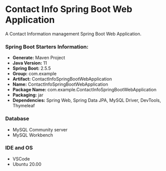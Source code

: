 # Contact Info Spring Boot Web Application
A Contact Information management Spring Boot Web Application.

### Spring Boot Starters Information:
- **Generate:** Maven Project
- **Java Version:** 11 
- **Spring Boot:** 2.5.5
- **Group:** com.example
- **Artifact:** ContactInfoSpringBootWebApplication
- **Name:** ContactInfoSpringBootWebApplication
- **Package Name:** com.example.ContactInfoSpringBootWebApplication
- **Packaging:** jar
- **Dependencies:** Spring Web, Spring Data JPA, MySQL Driver, DevTools, Thymeleaf

### Database
- MySQL Community server
- MySQL Workbench

### IDE and OS
- VSCode
- Ubuntu 20.00

